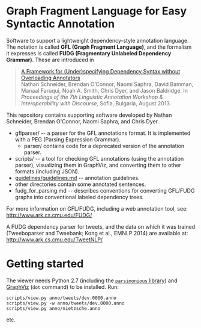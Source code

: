 Graph Fragment Language for Easy Syntactic Annotation
=====================================================

Software to support a lightweight dependency-style annotation language. The notation is called __GFL (Graph Fragment Language)__, and the formalism it expresses is called __FUDG (Fragmentary Unlabeled Dependency Grammar)__. These are introduced in

> [A Framework for (Under)specifying Dependency Syntax without Overloading Annotators](http://www.cs.cmu.edu/~nasmith/papers/schneider+oconnor+saphra+bamman+faruqui+smith+dyer+baldridge.law13.pdf)  
> Nathan Schneider, Brendan O’Connor, Naomi Saphra, David Bamman, Manaal Faruqui, Noah A. Smith, Chris Dyer, and Jason Baldridge.
> In _Proceedings of the 7th Linguistic Annotation Workshop & Interoperability with Discourse_, Sofia, Bulgaria, August 2013.

This repository contains supporting software developed by Nathan Schneider, Brendan O'Connor, Naomi Saphra, and Chris Dyer.

  - gflparser/ -- a parser for the GFL annotations format. It is implemented with a PEG (Parsing Expression Grammar).
    * parser/ contains code for a deprecated version of the annotation parser.
  - scripts/ -- a tool for checking GFL annotations (using the annotation parser), visualizing them in GraphViz, and converting them to other formats (including JSON).
  - [guidelines/guidelines.md]() -- annotation guidelines.
  - other directories contain some annotated sentences.
  - fudg_for_parsing.md -- describes conventions for converting GFL/FUDG graphs into conventional labeled dependency trees. 
  
For more information on GFL/FUDG, including a web annotation tool, see: http://www.ark.cs.cmu.edu/FUDG/

A FUDG dependency parser for tweets, and the data on which it was trained (Tweeboparser and Tweebank; Kong et al., EMNLP 2014) are available at: http://www.ark.cs.cmu.edu/TweetNLP/

Getting started
===============

The viewer needs Python 2.7 (including the [`parsimonious` library](https://pypi.python.org/pypi/parsimonious/)) and [GraphViz](http://www.graphviz.org/) (`dot` command) to be installed.  Run:

    scripts/view.py anno/tweets/dev.0000.anno
    scripts/view.py -w anno/tweets/dev.0000.anno
    scripts/view.py anno/nietzsche.anno

etc.


